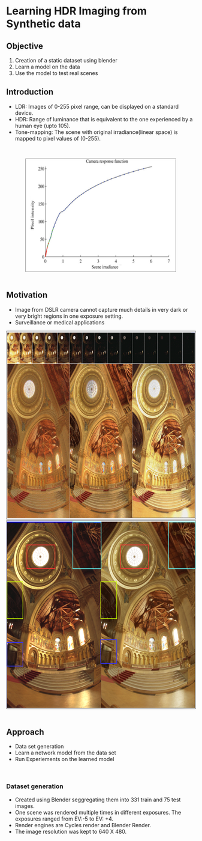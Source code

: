 # Learning HDR Imaging from Synthetic data


## Objective

1.  Creation of a static dataset using blender
2.  Learn a model on the data
3.  Use the model to test real scenes

## Introduction

  *  LDR: Images of 0-255 pixel range, can be displayed on a standard device.
  *  HDR: Range of luminance that is equivalent to the one experienced by a human eye (upto 105).
  *  Tone-mapping: The scene with original irradiance(linear space) is mapped to pixel values of (0-255).

<br />

<p align="center">
<img style="border: 1px solid grey" src="images/1.png" alt="image segmentation vs semantic segmentation" width="400" height="300"/>
</ p>

<br />
<br />

## Motivation

  *  Image from DSLR camera cannot capture much details in very dark or very bright regions in one exposure setting.
  *  Surveillance or medical applications
  
<img style="border: 1px solid grey" src="images/2.png" alt="image segmentation vs semantic segmentation" width="800" height="500"/>
<br />

<img style="border: 1px solid grey" src="images/3.png" alt="image segmentation vs semantic segmentation" width="600" height="500"/>
<br />
<br />

## Approach

  *  Data set generation
  *  Learn a network model from the data set
  *  Run Experiements on the learned model
  
<br />

### Dataset generation

  *  Created using Blender seggregating them into 331 train and 75 test images.
  *  One scene was rendered multiple times in different exposures. The exposures ranged from EV:-5 to EV: +4.
  *  Render engines are Cycles render and Blender Render.
  *  The image resolution was kept to 640 X 480.

<br />


 












